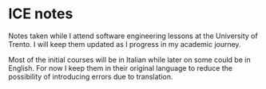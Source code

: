 # ICE notes

Notes taken while I attend software engineering lessons at the University of
Trento. I will keep them updated as I progress in my academic journey.

Most of the initial courses will be in Italian while later on some could be in
English. For now I keep them in their original language to reduce the
possibility of introducing errors due to translation.
